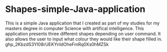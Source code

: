 # Shapes-simple-Java-application

This is a simple Java application that I created as part of my studies for my masters degree in computer Science with artifical intelligence. This application presents three different shapes depending on user command. It also allows the user to input what colour they would like their shape filled in. 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
